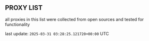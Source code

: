 ## PROXY LIST

all proxies in this list were collected from open sources and tested for functionality

last update: `2025-03-31 03:28:25.121720+00:00` UTC